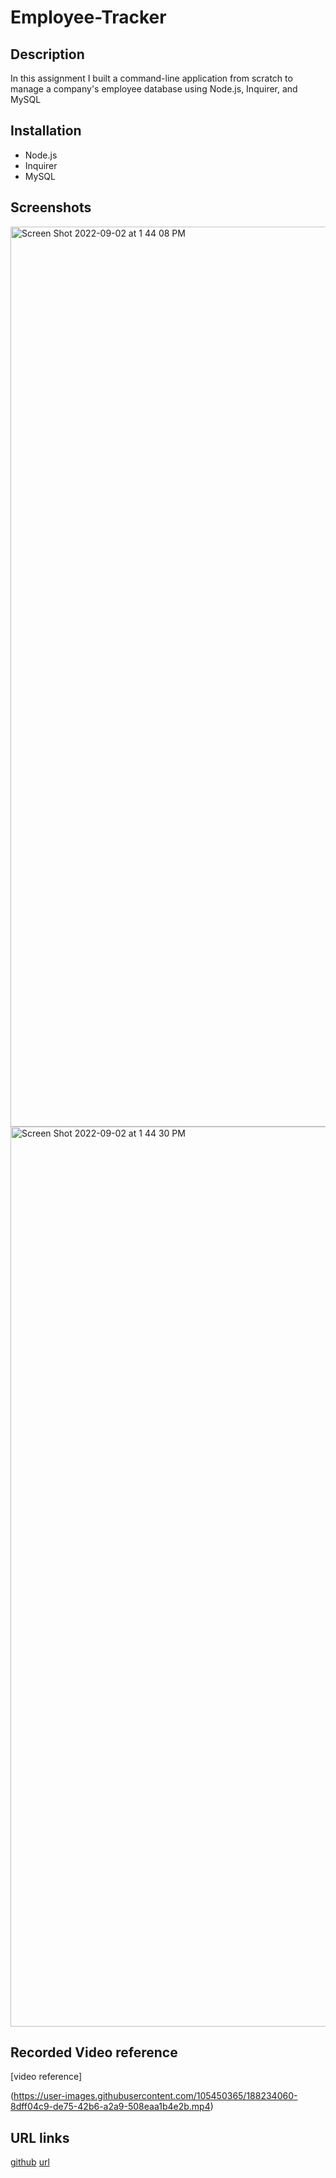 # Employee-Tracker

## Description

In this assignment I built a command-line application from scratch to manage a company's employee database using Node.js, Inquirer, and MySQL

## Installation

- Node.js
- Inquirer
- MySQL

## Screenshots 

<img width="1440" alt="Screen Shot 2022-09-02 at 1 44 08 PM" src="https://user-images.githubusercontent.com/105450365/188209110-4404e416-9f00-4b1d-9aac-9cdacdf91229.png">

<img width="1440" alt="Screen Shot 2022-09-02 at 1 44 30 PM" src="https://user-images.githubusercontent.com/105450365/188209180-523ceb33-1061-4de0-baf5-87e56e1a0331.png">

## Recorded Video reference

[video reference]

(https://user-images.githubusercontent.com/105450365/188234060-8dff04c9-de75-42b6-a2a9-508eaa1b4e2b.mp4)

## URL links

[github](https://github.com/Hickups789/Employee-Tracker.git)
[url](https://hickups789.github.io/Employee-Tracker/)
